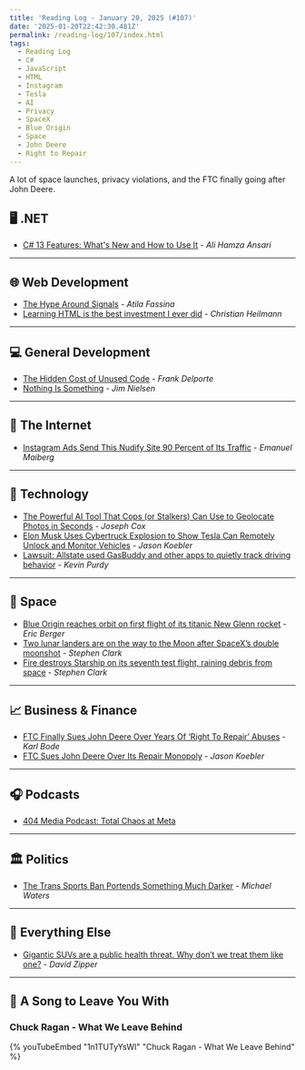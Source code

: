 ```yaml
---
title: 'Reading Log - January 20, 2025 (#107)'
date: '2025-01-20T22:42:30.481Z'
permalink: /reading-log/107/index.html
tags:
  - Reading Log
  - C#
  - JavaScript
  - HTML
  - Instagram
  - Tesla
  - AI
  - Privacy
  - SpaceX
  - Blue Origin
  - Space
  - John Deere
  - Right to Repair
---
```


A lot of space launches, privacy violations, and the FTC finally going after John Deere.
<!-- excerpt -->

## 🖥 .NET

- [C# 13 Features: What's New and How to Use It](https://blog.elmah.io/c-13-features-whats-new-and-how-to-use-it/) - *Ali Hamza Ansari*

---

## 🌐 Web Development

- [The Hype Around Signals](https://www.smashingmagazine.com/2024/11/the-hype-around-signals/) - *Atila Fassina*
- [Learning HTML is the best investment I ever did](https://christianheilmann.com/2025/01/15/learning-html-is-the-best-investment-i-ever-did/?ref=dailydev) - *Christian Heilmann*

---

## 💻 General Development

- [The Hidden Cost of Unused Code](https://thenewstack.io/the-hidden-cost-of-unused-code/) - *Frank Delporte*
- [Nothing Is Something](https://blog.jim-nielsen.com/2024/nothing-is-something/) - *Jim Nielsen*

---

## 📡 The Internet

- [Instagram Ads Send This Nudify Site 90 Percent of Its Traffic](https://www.404media.co/instagram-ads-send-this-nudify-site-90-percent-of-its-traffic/) - *Emanuel Maiberg*

---

## 🔌 Technology

- [The Powerful AI Tool That Cops (or Stalkers) Can Use to Geolocate Photos in Seconds](https://www.404media.co/the-powerful-ai-tool-that-cops-or-stalkers-can-use-to-geolocate-photos-in-seconds/) - *Joseph Cox*
- [Elon Musk Uses Cybertruck Explosion to Show Tesla Can Remotely Unlock and Monitor Vehicles](https://www.404media.co/elon-musk-uses-cybertruck-explosion-to-show-tesla-can-remotely-unlock-and-monitor-vehicles/) - *Jason Koebler*
- [Lawsuit: Allstate used GasBuddy and other apps to quietly track driving behavior](https://arstechnica.com/gadgets/2025/01/allstate-sued-for-allegedly-tracking-drivers-behavior-through-third-party-apps/) - *Kevin Purdy*

---

## 🚀 Space

- [Blue Origin reaches orbit on first flight of its titanic New Glenn rocket](https://arstechnica.com/space/2025/01/blue-origin-reaches-orbit-on-first-flight-of-its-titanic-new-glenn-rocket/) - *Eric Berger*
- [Two lunar landers are on the way to the Moon after SpaceX’s double moonshot](https://arstechnica.com/science/2025/01/two-lunar-landers-are-on-the-way-to-the-moon-after-spacexs-double-moonshot/) - *Stephen Clark*
- [Fire destroys Starship on its seventh test flight, raining debris from space](https://arstechnica.com/space/2025/01/fire-destroys-starship-on-its-seventh-test-flight-raining-debris-from-space/) - *Stephen Clark*

---

## 📈 Business & Finance

- [FTC Finally Sues John Deere Over Years Of ‘Right To Repair’ Abuses](https://www.techdirt.com/2025/01/17/ftc-finally-sues-john-deere-over-years-of-right-to-repair-abuses/) - *Karl Bode*
- [FTC Sues John Deere Over Its Repair Monopoly](https://www.404media.co/ftc-sues-john-deere-over-its-repair-monopoly/) - *Jason Koebler*

---

## 🎧 Podcasts

- [404 Media Podcast: Total Chaos at Meta](https://www.404media.co/podcast-total-chaos-at-meta/)

---

## 🏛️ Politics

- [The Trans Sports Ban Portends Something Much Darker](https://defector.com/the-trans-sports-ban-portends-something-much-darker) - *Michael Waters*

---

## 🎒 Everything Else

- [Gigantic SUVs are a public health threat. Why don’t we treat them like one?](https://www.vox.com/future-perfect/391733/gigantic-suvs-are-a-public-health-threat-why-dont-we-treat-them-like-one) - *David Zipper*

---

## 🎵 A Song to Leave You With

<h3 class="music">Chuck Ragan - What We Leave Behind</h3>

{% youTubeEmbed "1n1TUTyYsWI" "Chuck Ragan - What We Leave Behind" %}

